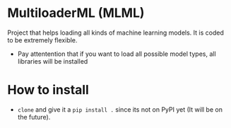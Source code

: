 # MultiloaderML (MLML)

Project that helps loading all kinds of machine learning models. It is coded to be extremely flexible.

- Pay attentention that if you want to load all possible model types, all libraries will be installed

#  How to install
- ```clone``` and give it a ``` pip install . ``` since its not on PyPI yet (It will be on the future).
